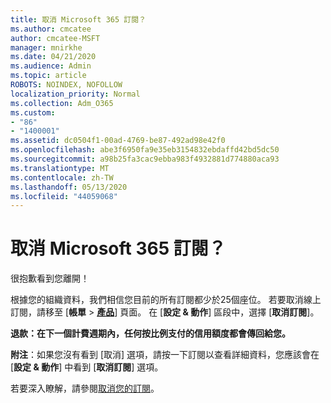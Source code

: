 ```yaml
---
title: 取消 Microsoft 365 訂閱？
ms.author: cmcatee
author: cmcatee-MSFT
manager: mnirkhe
ms.date: 04/21/2020
ms.audience: Admin
ms.topic: article
ROBOTS: NOINDEX, NOFOLLOW
localization_priority: Normal
ms.collection: Adm_O365
ms.custom:
- "86"
- "1400001"
ms.assetid: dc0504f1-00ad-4769-be87-492ad98e42f0
ms.openlocfilehash: abe3f6950fa9e35eb3154832ebdaffd42bd5dc50
ms.sourcegitcommit: a98b25fa3cac9ebba983f4932881d774880aca93
ms.translationtype: MT
ms.contentlocale: zh-TW
ms.lasthandoff: 05/13/2020
ms.locfileid: "44059068"
---
```

# <a name="canceling-your-microsoft-365-subscription"></a>取消 Microsoft 365 訂閱？

很抱歉看到您離開！
  
根據您的組織資料，我們相信您目前的所有訂閱都少於25個座位。 若要取消線上訂閱，請移至 [**帳單** \> **[產品](https://go.microsoft.com/fwlink/p/?linkid=842054)**] 頁面。 在 [**設定 & 動作**] 區段中，選擇 [**取消訂閱**]。
  
**退款：在下一個計費週期內，任何按比例支付的信用額度都會傳回給您。** 

**附注**：如果您沒有看到 [取消] 選項，請按一下訂閱以查看詳細資料，您應該會在 [**設定 & 動作**] 中看到 [**取消訂閱**] 選項。 

若要深入瞭解，請參閱[取消您的訂閱](https://docs.microsoft.com/office365/admin/subscriptions-and-billing/cancel-your-subscription)。 
